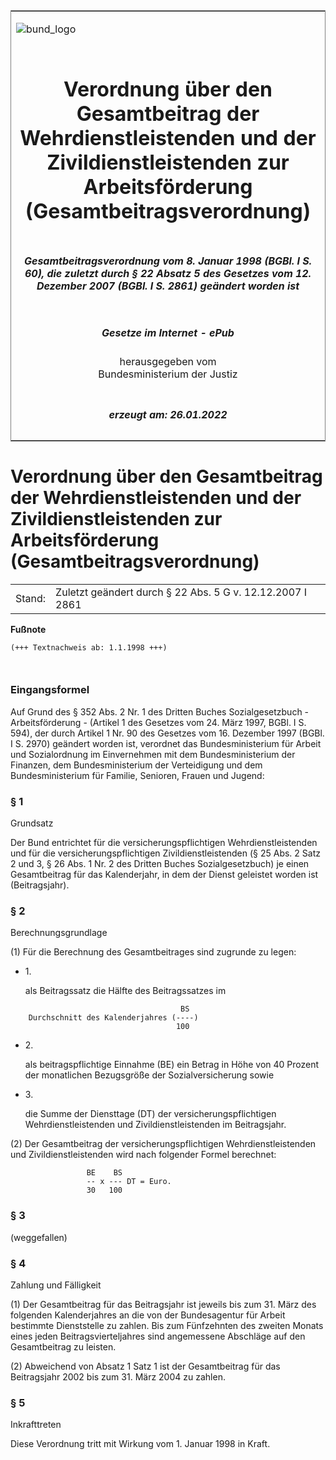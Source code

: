 <span id="DECKBLATT.html"></span>

<table border="0" frame="border" width="100%">

<tr valign="top">

<td align="left">

![bund\_logo](BfJ_2021_Web_de_de.gif)

</td>

<td align="right">

 

</td>

</tr>

<tr align="center" valign="middle">

<td colspan="2">

# Verordnung über den Gesamtbeitrag der Wehrdienstleistenden und der Zivildienstleistenden zur Arbeitsförderung (Gesamtbeitragsverordnung)

</td>

</tr>

<tr align="center" valign="middle">

<td colspan="2">

##### Gesamtbeitragsverordnung vom 8. Januar 1998 (BGBl. I S. 60), die zuletzt durch § 22 Absatz 5 des Gesetzes vom 12. Dezember 2007 (BGBl. I S. 2861) geändert worden ist

</td>

</tr>

<tr align="center" valign="middle">

<td colspan="2">

  
  

##### Gesetze im Internet - ePub  
  
herausgegeben vom  
Bundesministerium der Justiz

</td>

</tr>

<tr align="center" valign="bottom">

<td colspan="2">

  
  

##### erzeugt am: 26.01.2022

</td>

</tr>

</table>

<span id="BJNR006000998.html"></span>

# Verordnung über den Gesamtbeitrag der Wehrdienstleistenden und der Zivildienstleistenden zur Arbeitsförderung (Gesamtbeitragsverordnung)

<div>

<div class="jnhtml">

|        |                                                           |
| ------ | --------------------------------------------------------- |
| Stand: | Zuletzt geändert durch § 22 Abs. 5 G v. 12.12.2007 I 2861 |

</div>

</div>

<div>

  
**Fußnote**

<div class="jnhtml">

<div>

<div class="jurAbsatz">

  

``` 
(+++ Textnachweis ab: 1.1.1998 +++)

 
```

</div>

</div>

</div>

</div>

<span id="BJNR006000998BJNE000100310.html"></span>

### Eingangsformel  

<div>

<div class="jnhtml">

<div>

<div class="jurAbsatz">

Auf Grund des § 352 Abs. 2 Nr. 1 des Dritten Buches Sozialgesetzbuch -
Arbeitsförderung - (Artikel 1 des Gesetzes vom 24. März 1997, BGBl. I S.
594), der durch Artikel 1 Nr. 90 des Gesetzes vom 16. Dezember 1997
(BGBl. I S. 2970) geändert worden ist, verordnet das Bundesministerium
für Arbeit und Sozialordnung im Einvernehmen mit dem Bundesministerium
der Finanzen, dem Bundesministerium der Verteidigung und dem
Bundesministerium für Familie, Senioren, Frauen und Jugend:

</div>

</div>

</div>

</div>

<span id="BJNR006000998BJNE000202308.html"></span>

### § 1  
Grundsatz

<div>

<div class="jnhtml">

<div>

<div class="jurAbsatz">

Der Bund entrichtet für die versicherungspflichtigen
Wehrdienstleistenden und für die versicherungspflichtigen
Zivildienstleistenden (§ 25 Abs. 2 Satz 2 und 3, § 26 Abs. 1 Nr. 2 des
Dritten Buches Sozialgesetzbuch) je einen Gesamtbeitrag für das
Kalenderjahr, in dem der Dienst geleistet worden ist (Beitragsjahr).

</div>

</div>

</div>

</div>

<span id="BJNR006000998BJNE000303308.html"></span>

### § 2  
Berechnungsgrundlage

<div>

<div class="jnhtml">

<div>

<div class="jurAbsatz">

(1) Für die Berechnung des Gesamtbeitrages sind zugrunde zu legen:

  - 1\.
    
    <div style="">
    
    als Beitragssatz die Hälfte des Beitragssatzes im
    
    </div>

  

``` 
                                      BS
    Durchschnitt des Kalenderjahres (----)
                                     100 
```

  - 2\.
    
    <div style="">
    
    als beitragspflichtige Einnahme (BE) ein Betrag in Höhe von 40
    Prozent der monatlichen Bezugsgröße der Sozialversicherung sowie
    
    </div>

  - 3\.
    
    <div style="">
    
    die Summe der Diensttage (DT) der versicherungspflichtigen
    Wehrdienstleistenden und Zivildienstleistenden im Beitragsjahr.
    
    </div>

</div>

<div class="jurAbsatz">

(2) Der Gesamtbeitrag der versicherungspflichtigen Wehrdienstleistenden
und Zivildienstleistenden wird nach folgender Formel berechnet:  

``` 
                 BE    BS
                 -- x --- DT = Euro.
                 30   100 
```

</div>

</div>

</div>

</div>

<span id="BJNR006000998BJNE000402308.html"></span>

### § 3  

<div>

<div class="jnhtml">

<div>

<div class="jurAbsatz">

(weggefallen)

</div>

</div>

</div>

</div>

<span id="BJNR006000998BJNE000502308.html"></span>

### § 4  
Zahlung und Fälligkeit

<div>

<div class="jnhtml">

<div>

<div class="jurAbsatz">

(1) Der Gesamtbeitrag für das Beitragsjahr ist jeweils bis zum 31. März
des folgenden Kalenderjahres an die von der Bundesagentur für Arbeit
bestimmte Dienststelle zu zahlen. Bis zum Fünfzehnten des zweiten Monats
eines jeden Beitragsvierteljahres sind angemessene Abschläge auf den
Gesamtbeitrag zu leisten.

</div>

<div class="jurAbsatz">

(2) Abweichend von Absatz 1 Satz 1 ist der Gesamtbeitrag für das
Beitragsjahr 2002 bis zum 31. März 2004 zu zahlen.

</div>

</div>

</div>

</div>

<span id="BJNR006000998BJNE000600310.html"></span>

### § 5  
Inkrafttreten

<div>

<div class="jnhtml">

<div>

<div class="jurAbsatz">

Diese Verordnung tritt mit Wirkung vom 1. Januar 1998 in Kraft.

</div>

</div>

</div>

</div>
